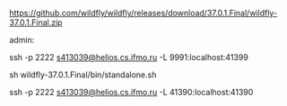https://github.com/wildfly/wildfly/releases/download/37.0.1.Final/wildfly-37.0.1.Final.zip

admin:

ssh -p 2222 s413039@helios.cs.ifmo.ru -L 9991:localhost:41399

sh wildfly-37.0.1.Final/bin/standalone.sh

ssh -p 2222 s413039@helios.cs.ifmo.ru -L 41390:localhost:41390

